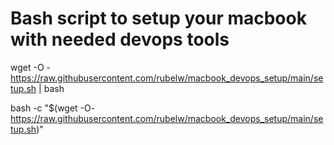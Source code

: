 # Bash script to setup your macbook with needed devops tools

wget -O - https://raw.githubusercontent.com/rubelw/macbook_devops_setup/main/setup.sh | bash

bash -c "$(wget -O- https://raw.githubusercontent.com/rubelw/macbook_devops_setup/main/setup.sh)"

